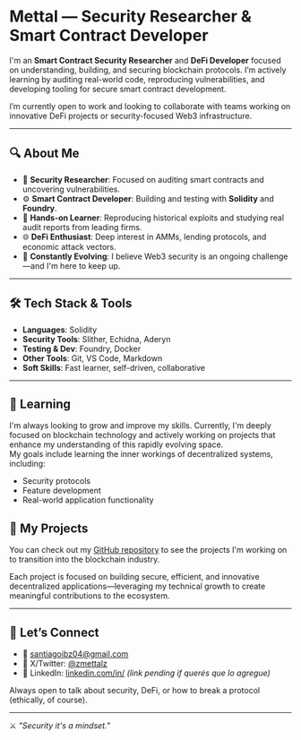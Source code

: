#  Mettal — Security Researcher & Smart Contract Developer

I'm an **Smart Contract Security Researcher** and **DeFi Developer** focused on understanding, building, and securing blockchain protocols. I’m actively learning by auditing real-world code, reproducing vulnerabilities, and developing tooling for secure smart contract development.

I’m currently open to work and looking to collaborate with teams working on innovative DeFi projects or security-focused Web3 infrastructure.

---

## 🔍 About Me

- 🔐 **Security Researcher**: Focused on auditing smart contracts and uncovering vulnerabilities.
- ⚙️ **Smart Contract Developer**: Building and testing with **Solidity** and **Foundry**.
- 🔬 **Hands-on Learner**: Reproducing historical exploits and studying real audit reports from leading firms.
- 🌐 **DeFi Enthusiast**: Deep interest in AMMs, lending protocols, and economic attack vectors.
- 🧠 **Constantly Evolving**: I believe Web3 security is an ongoing challenge—and I'm here to keep up.

---

## 🛠️ Tech Stack & Tools

- **Languages**: Solidity  
- **Security Tools**: Slither, Echidna, Aderyn  
- **Testing & Dev**: Foundry, Docker  
- **Other Tools**: Git, VS Code, Markdown  
- **Soft Skills**: Fast learner, self-driven, collaborative

---
## 🌱 Learning

I'm always looking to grow and improve my skills. Currently, I'm deeply focused on blockchain technology and actively working on projects that enhance my understanding of this rapidly evolving space.  
My goals include learning the inner workings of decentralized systems, including:

- Security protocols  
- Feature development  
- Real-world application functionality  

## 🚀 My Projects

You can check out my [GitHub repository](https://github.com/santiagoib?tab=repositories) to see the projects I'm working on to transition into the blockchain industry.

Each project is focused on building secure, efficient, and innovative decentralized applications—leveraging my technical growth to create meaningful contributions to the ecosystem.

---

## 🤝 Let’s Connect

- 📧 santiagoibz04@gmail.com  
- 🧠 X/Twitter: [@zmettalz](https://twitter.com/zmettalz)  
- 🔗 LinkedIn: [linkedin.com/in/](https://linkedin.com/in/) _(link pending if querés que lo agregue)_

Always open to talk about security, DeFi, or how to break a protocol (ethically, of course).

---

⚔️ _"Security it's a mindset."_  
